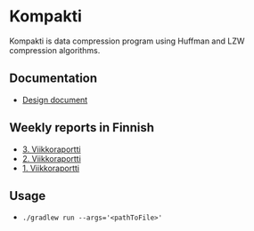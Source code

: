 # Kompakti
Kompakti is data compression program using Huffman and LZW compression algorithms.

## Documentation
- [Design document](documentation/design-document.md)

## Weekly reports in Finnish
- [3. Viikkoraportti](documentation/viikkoraportit/viikkoraportti-3.md)
- [2. Viikkoraportti](documentation/viikkoraportit/viikkoraportti-2.md)
- [1. Viikkoraportti](documentation/viikkoraportit/viikkoraportti-1.md)

## Usage
- `./gradlew run --args='<pathToFile>'`
